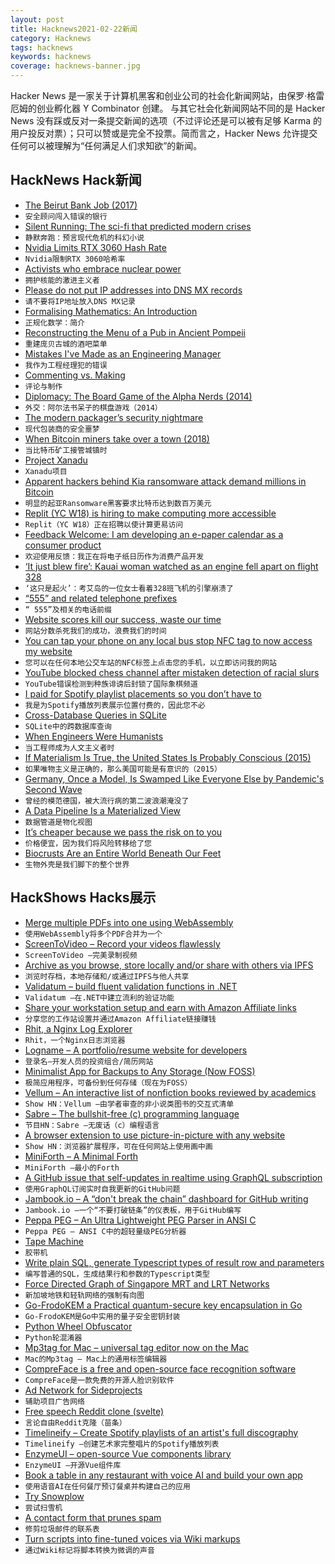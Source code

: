 ```yaml
---
layout: post
title: Hacknews2021-02-22新闻
category: Hacknews
tags: hacknews
keywords: hacknews
coverage: hacknews-banner.jpg
---
```


Hacker News 是一家关于计算机黑客和创业公司的社会化新闻网站，由保罗·格雷厄姆的创业孵化器 Y Combinator 创建。
与其它社会化新闻网站不同的是 Hacker News 没有踩或反对一条提交新闻的选项（不过评论还是可以被有足够 Karma 的用户投反对票）；只可以赞或是完全不投票。简而言之，Hacker News 允许提交任何可以被理解为“任何满足人们求知欲”的新闻。

## HackNews Hack新闻


- [The Beirut Bank Job (2017)](https://darknetdiaries.com/episode/6/)
- `安全顾问闯入错误的银行`
- [Silent Running: The sci-fi that predicted modern crises](https://www.bbc.com/culture/article/20210212-silent-running-the-sci-fi-that-predicted-modern-crises)
- `静默奔跑：预言现代危机的科幻小说`
- [Nvidia Limits RTX 3060 Hash Rate](https://www.tomshardware.com/news/nvidia-announces-cryptocurrency-mining-processor-gpu-line)
- `Nvidia限制RTX 3060哈希率`
- [Activists who embrace nuclear power](https://www.newyorker.com/tech/annals-of-technology/the-activists-who-embrace-nuclear-power)
- `拥护核能的激进主义者`
- [Please do not put IP addresses into DNS MX records](https://blog.hboeck.de/archives/904-Please-do-not-put-IP-addresses-into-DNS-MX-records.html)
- `请不要将IP地址放入DNS MX记录`
- [Formalising Mathematics: An Introduction](https://xenaproject.wordpress.com/2021/01/21/formalising-mathematics-an-introduction/)
- `正规化数学：简介`
- [Reconstructing the Menu of a Pub in Ancient Pompeii](https://www.atlasobscura.com/articles/recreate-the-menu-of-pompeii-ancient-pub)
- `重建庞贝古城的酒吧菜单`
- [Mistakes I've Made as an Engineering Manager](https://css-tricks.com/mistakes-ive-made-as-an-engineering-manager/)
- `我作为工程经理犯的错误`
- [Commenting vs. Making](https://chiefofstuff.substack.com/p/commenting-vs-making)
- `评论与制作`
- [Diplomacy: The Board Game of the Alpha Nerds (2014)](http://grantland.com/features/diplomacy-the-board-game-of-the-alpha-nerds/)
- `外交：阿尔法书呆子的棋盘游戏（2014）`
- [The modern packager’s security nightmare](https://blogs.gentoo.org/mgorny/2021/02/19/the-modern-packagers-security-nightmare/)
- `现代包装商的安全噩梦`
- [When Bitcoin miners take over a town (2018)](https://www.politico.eu/article/this-is-what-happens-when-bitcoin-miners-take-over-your-town/)
- `当比特币矿工接管城镇时`
- [Project Xanadu](https://en.wikipedia.org/wiki/Project_Xanadu)
- `Xanadu项目`
- [Apparent hackers behind Kia ransomware attack demand millions in Bitcoin](https://www.thedrive.com/tech/39309/the-apparent-hackers-behind-kias-ransomware-attack-are-demanding-millions-in-bitcoin)
- `明显的起亚Ransomware黑客要求比特币达到数百万美元`
- [Replit (YC W18) is hiring to make computing more accessible](https://blog.repl.it/seriesa)
- `Replit（YC W18）正在招聘以使计算更易访问`
- [Feedback Welcome: I am developing an e-paper calendar as a consumer product](https://www.invisible-computers.com/)
- `欢迎使用反馈：我正在将电子纸日历作为消费产品开发`
- [‘It just blew fire’: Kauai woman watched as an engine fell apart on flight 328](https://www.hawaiinewsnow.com/2021/02/21/it-just-blew-fire-kauai-woman-watched-engine-failed-united-flight/)
- `‘这只是起火’：考艾岛的一位女士看着328班飞机的引擎崩溃了`
- [“555” and related telephone prefixes](https://computer.rip/2021-02-20%20555%20500%20710%20etc.html)
- `“ 555”及相关的电话前缀`
- [Website scores kill our success, waste our time](https://www.arencambre.com/2021/02/20/website-scores-kill-our-success-waste-our-time/)
- `网站分数杀死我们的成功，浪费我们的时间`
- [You can tap your phone on any local bus stop NFC tag to now access my website](https://joshwithers.blog/2021/02/22/tap-your-phone.html)
- `您可以在任何本地公交车站的NFC标签上点击您的手机，以立即访问我的网站`
- [YouTube blocked chess channel after mistaken detection of racial slurs](https://www.news18.com/news/buzz/youtube-ai-blocked-chess-channel-after-confusing-black-and-white-for-racist-slurs-3454316.html)
- `YouTube错误检测到种族诽谤后封锁了国际象棋频道`
- [I paid for Spotify playlist placements so you don’t have to](https://najinsan.wordpress.com/2021/02/15/i-paid-for-spotify-playlist-placements-so-you-dont-have-to/)
- `我是为Spotify播放列表展示位置付费的，因此您不必`
- [Cross-Database Queries in SQLite](https://simonwillison.net/2021/Feb/21/cross-database-queries/)
- `SQLite中的跨数据库查询`
- [When Engineers Were Humanists](https://www.nybooks.com/articles/2021/03/11/engineers-humanists-renaissance-inventions/)
- `当工程师成为人文主义者时`
- [If Materialism Is True, the United States Is Probably Conscious (2015)](https://faculty.ucr.edu/~eschwitz/SchwitzAbs/USAconscious.htm)
- `如果唯物主义是正确的，那么美国可能是有意识的（2015）`
- [Germany, Once a Model, Is Swamped Like Everyone Else by Pandemic's Second Wave](https://www.nytimes.com/2021/02/20/world/europe/germany-coronavirus-second-wave.html)
- `曾经的模范德国，被大流行病的第二波浪潮淹没了`
- [A Data Pipeline Is a Materialized View](https://nchammas.com/writing/data-pipeline-materialized-view)
- `数据管道是物化视图`
- [It’s cheaper because we pass the risk on to you](https://shkspr.mobi/blog/2021/02/its-cheaper-because-we-pass-the-risk-on-to-you/)
- `价格便宜，因为我们将风险转移给了您`
- [Biocrusts Are an Entire World Beneath Our Feet](https://www.atlasobscura.com/articles/what-is-a-biocrust)
- `生物外壳是我们脚下的整个世界`


## HackShows Hacks展示

- [ Merge multiple PDFs into one using WebAssembly](http://localpdf.tech/)
- `使用WebAssembly将多个PDF合并为一个`
- [ ScreenToVideo – Record your videos flawlessly](https://screentovideo.com/)
- `ScreenToVideo –完美录制视频`
- [ Archive as you browse, store locally and/or share with others via IPFS](https://archiveweb.page)
- `浏览时存档，本地存储和/或通过IPFS与他人共享`
- [ Validatum – build fluent validation functions in .NET](https://github.com/bsheldrick/validatum)
- `Validatum –在.NET中建立流利的验证功能`
- [ Share your workstation setup and earn with Amazon Affiliate links](https://workstations.shop)
- `分享您的工作站设置并通过Amazon Affiliate链接赚钱`
- [ Rhit, a Nginx Log Explorer](https://github.com/Canop/rhit)
- `Rhit，一个Nginx日志浏览器`
- [ Logname – A portfolio/resume website for developers](https://www.logname.dev/)
- `登录名–开发人员的投资组合/简历网站`
- [ Minimalist App for Backups to Any Storage (Now FOSS)](https://github.com/bimbashrestha/blobbackup)
- `极简应用程序，可备份到任何存储（现在为FOSS）`
- [ Vellum – An interactive list of nonfiction books reviewed by academics](https://vellum.tachy.org)
- `Show HN：Vellum –由学者审查的非小说类图书的交互式清单`
- [ Sabre – The bullshit-free (c) programming language](https://github.com/garritfra/sabre)
- `节目HN：Sabre –无废话（c）编程语言`
- [ A browser extension to use picture-in-picture with any website](https://www.tabfloater.io/)
- `Show HN：浏览器扩展程序，可在任何网站上使用画中画`
- [ MiniForth – A Minimal Forth](https://github.com/davidjade/MiniForth)
- `MiniForth –最小的Forth`
- [ A GitHub issue that self-updates in realtime using GraphQL subscription](https://github.com/zaiste/zaiste.net/issues/14)
- `使用GraphQL订阅实时自我更新的GitHub问题`
- [ Jambook.io – A “don't break the chain” dashboard for GitHub writing](https://www.jambook.io/)
- `Jambook.io –一个“不要打破链条”的仪表板，用于GitHub编写`
- [ Peppa PEG – An Ultra Lightweight PEG Parser in ANSI C](item?id=26210196)
- `Peppa PEG – ANSI C中的超轻量级PEG分析器`
- [ Tape Machine](https://www.youtube.com/watch?v=XlQkZrrQx3U&feature=youtu.be)
- `胶带机`
- [ Write plain SQL, generate Typescript types of result row and parameters](https://github.com/beenotung/gen-sql-type)
- `编写普通的SQL，生成结果行和参数的Typescript类型`
- [ Force Directed Graph of Singapore MRT and LRT Networks](https://observablehq.com/@cheeaun/force-directed-graph-of-singapore-mrt-and-lrt-networks)
- `新加坡地铁和轻轨网络的强制有向图`
- [ Go-FrodoKEM a Practical quantum-secure key encapsulation in Go](https://github.com/kuking/go-frodokem/)
- `Go-FrodoKEM是Go中实用的量子安全密钥封装`
- [ Python Wheel Obfuscator](https://github.com/huntzhan/pywhlobf)
- `Python轮混淆器`
- [ Mp3tag for Mac – universal tag editor now on the Mac](https://mp3tag.app)
- `Mac的Mp3tag – Mac上的通用标签编辑器`
- [ CompreFace is a free and open-source face recognition software](https://github.com/exadel-inc/CompreFace)
- `CompreFace是一款免费的开源人脸识别软件`
- [ Ad Network for Sideprojects](https://tinyads.io)
- `辅助项目广告网络`
- [ Free speech Reddit clone (svelte)](https://github.com/profullstack/upvotocracy-ui-ssr)
- `言论自由Reddit克隆（苗条）`
- [ Timelineify – Create Spotify playlists of an artist's full discography](https://www.timelineify.com/)
- `Timelineify –创建艺术家完整唱片的Spotify播放列表`
- [ EnzymeUI – open-source Vue components library](https://enzymeui.com/)
- `EnzymeUI –开源Vue组件库`
- [ Book a table in any restaurant with voice AI and build your own app](https://repl.it/@VladCarter/dasha-table-booking)
- `使用语音AI在任何餐厅预订餐桌并构建自己的应用`
- [ Try Snowplow](https://snowplowanalytics.com/blog/2021/01/20/introducing-try-snowplow/)
- `尝试扫雪机`
- [ A contact form that prunes spam](https://powreach.com)
- `修剪垃圾邮件的联系表`
- [ Turn scripts into fine-tuned voices via Wiki markups](https://github.com/baxtree/wiki2ssml)
- `通过Wiki标记将脚本转换为微调的声音`

